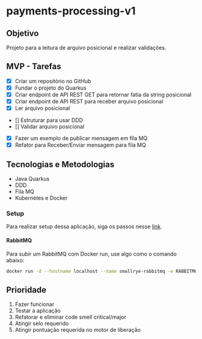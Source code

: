 # payments-processing-v1

## Objetivo

Projeto para a leitura de arquivo posicional e realizar validações.

## MVP - Tarefas

- [X] Criar um repositório no GitHub
- [X] Fundar o projeto do Quarkus
- [X] Criar endpoint de API REST GET para retornar fatia da string posicional
- [X] Criar endpoint de API REST para receber arquivo posicional
- [X] Ler arquivo posicional 
- [] Estruturar para usar DDD
- [] Validar arquivo posicional 
- [X] Fazer um exemplo de publicar mensagem em fila MQ
- [X] Refator para Receber/Enviar mensagem para fila MQ

## Tecnologias e Metodologias

 - Java Quarkus
 - DDD
 - Fila MQ
 - Kubernetes e Docker

### Setup

Para realizar setup dessa aplicação, siga os passos nesse [link](setup.md).


#### RabbitMQ

Para subir um RabbitMQ com Docker run, use algo como o comando abaixo:

```bash
docker run -d --hostname localhost --name smallrye-rabbitmq -e RABBITMQ_DEFAULT_USER=user -e RABBITMQ_DEFAULT_PASS=password -p 5672:5672 rabbitmq:3
```

## Prioridade

1. Fazer funcionar
2. Testar a aplicação
3. Refatorar e eliminar code smell critical/major
4. Atingir selo requerido
5. Atingir pontuação requerida no motor de liberação